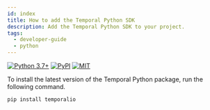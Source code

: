 ```yaml
---
id: index
title: How to add the Temporal Python SDK
description: Add the Temporal Python SDK to your project.
tags:
  - developer-guide
  - python
---
```


[![Python 3.7+](https://img.shields.io/pypi/pyversions/temporalio.svg?style=for-the-badge)](https://pypi.org/project/temporalio)
[![PyPI](https://img.shields.io/pypi/v/temporalio.svg?style=for-the-badge)](https://pypi.org/project/temporalio)
[![MIT](https://img.shields.io/pypi/l/temporalio.svg?style=for-the-badge)](next/LICENSE)

To install the latest version of the Temporal Python package, run the following command.

```bash
pip install temporalio
```
